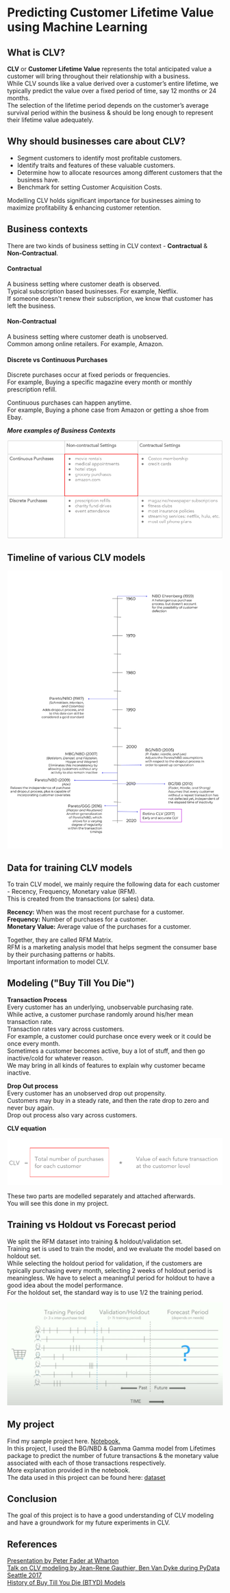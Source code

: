 # Predicting Customer Lifetime Value using Machine Learning

## What is CLV?
**CLV** or **Customer Lifetime Value** represents the total anticipated value a customer will bring throughout their relationship with a business.  
While CLV sounds like a value derived over a customer’s entire lifetime, we typically predict the value over a fixed period of time, say 12 months or 24 months.  
The selection of the lifetime period depends on the customer’s average survival period within the business & should be long enough to represent their lifetime value adequately.  

## Why should businesses care about CLV?
- Segment customers to identify most profitable customers.
- Identify traits and features of these valuable customers.
- Determine how to allocate resources among different customers that the business have.
- Benchmark for setting Customer Acquisition Costs.  

Modelling CLV holds significant importance for businesses aiming to maximize profitability & enhancing customer retention.  

## Business contexts
There are two kinds of business setting in CLV context - **Contractual** & **Non-Contractual**.

#### Contractual  
A business setting where customer death is observed.  
Typical subscription based businesses. For example, Netflix.  
If someone doesn't renew their subscription, we know that customer has left the business.  

#### Non-Contractual  
A business setting where customer death is unobserved.  
Common among online retailers. For example, Amazon.  

#### Discrete vs Continuous Purchases  
Discrete purchases occur at fixed periods or frequencies.  
For example, Buying a specific magazine every month or monthly prescription refill.  

Continuous purchases can happen anytime.  
For example, Buying a phone case from Amazon or getting a shoe from Ebay.  

***More examples of Business Contexts***  

![Business Context Examples](./assets/img/Business-Context-Examples.png)  

## Timeline of various CLV models  
![Timeline of CLV models](./assets/img/CLV-Timeline.png)  

## Data for training CLV models
To train CLV model, we mainly require the following data for each customer - Recency, Frequency, Monetary value (RFM).  
This is created from the transactions (or sales) data.  

**Recency:** When was the most recent purchase for a customer.  
**Frequency:** Number of purchases for a customer.  
**Monetary Value:** Average value of the purchases for a customer.  

Together, they are called RFM Matrix.  
RFM is a marketing analysis model that helps segment the consumer base by their purchasing patterns or habits.  
Important information to model CLV.  

## Modeling ("Buy Till You Die")

**Transaction Process**  
Every customer has an underlying, unobservable purchasing rate.  
While active, a customer purchase randomly around his/her mean transaction rate.  
Transaction rates vary across customers.  
For example, a customer could purchase once every week or it could be once every month.  
Sometimes a customer becomes active, buy a lot of stuff, and then go inactive/cold for whatever reason.  
We may bring in all kinds of features to explain why customer became inactive.  

**Drop Out process**  
Every customer has an unobserved drop out propensity.  
Customers may buy in a steady rate, and then the rate drop to zero and never buy again.  
Drop out process also vary across customers.  

**CLV equation**

![Timeline of CLV models](./assets/img/CLV-equation.png)

These two parts are modelled separately and attached afterwards.  
You will see this done in my project.  

## Training vs Holdout vs Forecast period

We split the RFM dataset into training & holdout/validation set.  
Training set is used to train the model, and we evaluate the model based on holdout set.  
While selecting the holdout period for validation, if the customers are typically purchasing every month, selecting 2 weeks of holdout period is meaningless.  We have to select a meaningful period for holdout to have a good idea about the model performance.  
For the holdout set, the standard way is to use 1/2 the training period.  

![Data Split](./assets/img/Data-Split.png)

## My project  
Find my sample project here. [Notebook.](https://github.com/rrsankar/CLV-Prediction-Using-ML/blob/main/CLV_using_Lifetimes_BGNBD_GammaGamma/main.ipynb)  
In this project, I used the BG/NBD & Gamma Gamma model from Lifetimes package to predict the number of future transactions & the monetary value associated with each of those transactions respectively.  
More explanation provided in the notebook.  
The data used in this project can be found here: [dataset](https://archive.ics.uci.edu/dataset/502/online+retail+ii)    

## Conclusion
The goal of this project is to have a good understanding of CLV modeling and have a groundwork for my future experiments in CLV.  

## References  
[Presentation by Peter Fader at Wharton](https://www.youtube.com/watch?v=guj2gVEEx4s)  
[Talk on CLV modeling by Jean-Rene Gauthier, Ben Van Dyke during PyData Seattle 2017](https://www.youtube.com/watch?v=gx6oHqpRgpY)  
[History of Buy Till You Die (BTYD) Models](https://retina.ai/academy/lesson/history-of-buy-til-you-die-btyd-models/)
